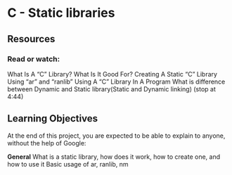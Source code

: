 # **C - Static libraries**

## **Resources**
### Read or watch:

What Is A “C” Library? What Is It Good For?
Creating A Static “C” Library Using “ar” and “ranlib”
Using A “C” Library In A Program
What is difference between Dynamic and Static library(Static and Dynamic linking) (stop at 4:44)

## **Learning Objectives**
At the end of this project, you are expected to be able to explain to anyone, without the help of Google:

**General**
What is a static library, how does it work, how to create one, and how to use it
Basic usage of ar, ranlib, nm
